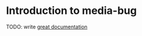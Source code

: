 # Introduction to media-bug

TODO: write [great documentation](http://jacobian.org/writing/great-documentation/what-to-write/)
